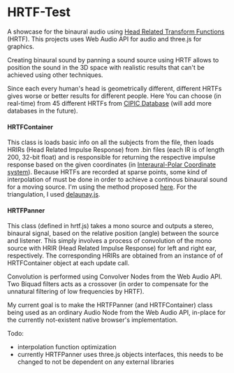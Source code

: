 # HRTF-Test
A showcase for the binaural audio using [Head Related Transform Functions](http://en.wikipedia.org/wiki/Head-related_transfer_function) (HRTF). This projects uses Web Audio API for audio and three.js for graphics.

Creating binaural sound by panning a sound source using HRTF allows to position the sound in the 3D space with realistic results that can't be achieved using other techniques.

Since each every human's head is geometrically different, different HRTFs gives worse or better results for different people. Here You can choose (in real-time) from 45 different HRTFs from [CIPIC Database](http://interface.cipic.ucdavis.edu/sound/hrtf.html) (will add more databases in the future).

#### HRTFContainer
This class is loads basic info on all the subjects from the file, then loads HRIRs (Head Related Impulse Response) from .bin files (each IR is of length 200, 32-bit float) and is responsible for returning the respective impulse response based on the given coordinates (in [Interaural-Polar Coordinate system](http://interface.cipic.ucdavis.edu/sound/tutorial/psych.html#coord)). Because HRTFs are recorded at sparse points, some kind of interpolation of must be done in order to achieve a continous binaural sound for a moving source.
I'm using the method proposed [here](http://scitation.aip.org/content/asa/journal/jasa/134/6/10.1121/1.4828983). For the triangulation, I used [delaunay.js](https://github.com/ironwallaby/delaunay). 

#### HRTFPanner
This class (defined in hrtf.js) takes a mono source and outputs a stereo, binaural signal, based on the relative position (angle) between the source and listener. This simply involves a process of convolution of the mono source with HRIR (Head Related Impulse Response) for left and right ear, respectively. The corresponding HRIRs are obtained from an instance of of HRTFContainer object at each update call.

Convolution is performed using Convolver Nodes from the Web Audio API. Two Biquad filters acts as a crossover (in order to compensate for the unnatural filtering of low frequencies by HRTF). 

My current goal is to make the HRTFPanner (and HRTFContainer) class being used as an ordinary Audio Node from the Web Audio API, in-place for the currently not-existent native browser's implementation.

Todo: 
- interpolation function optimization
- currently HRTFPanner uses three.js objects interfaces, this needs to be changed to not be dependent on any external libraries
